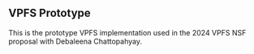 ## VPFS Prototype

This is the prototype VPFS implementation used in the 2024 VPFS NSF proposal with Debaleena Chattopahyay.
